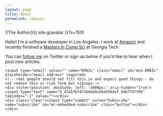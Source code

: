 ```yaml
---
layout: page
title: About
permalink: /about/
---
```


![The Author]({{ site.gravatar }}?s=150)

Hello! I'm a software developer in Los Angeles.
I work at [Amazon](https://www.amazon.com)
and recently finished a
[Masters in Comp Sci](http://www.omscs.gatech.edu/) at Georgia Tech.

You can [follow me](https://twitter.com/kevin_london) on Twitter or sign up
below if you'd like to hear when I post new articles.

<!-- Begin MailChimp Signup Form -->
<link href="//cdn-images.mailchimp.com/embedcode/slim-081711.css" rel="stylesheet" type="text/css">
<style type="text/css">
    #mc_embed_signup{background:#fff; clear:left; font:14px Helvetica,Arial,sans-serif; }
    /* Add your own MailChimp form style overrides in your site stylesheet or in this style block.
       We recommend moving this block and the preceding CSS link to the HEAD of your HTML file. */
</style>
<div id="mc_embed_signup">
<form action="//kevinlondon.us10.list-manage.com/subscribe/post?u=42a57bf47c6deb9cd4a5564af&amp;id=8db7747f05" method="post" id="mc-embedded-subscribe-form" name="mc-embedded-subscribe-form" class="validate" target="_blank" novalidate>
    <div id="mc_embed_signup_scroll">

    <input type="email" value="" name="EMAIL" class="email" id="mce-EMAIL" placeholder="email address" required>
    <!-- real people should not fill this in and expect good things - do not remove this or risk form bot signups-->
    <div style="position: absolute; left: -5000px;" aria-hidden="true"><input type="text" name="b_42a57bf47c6deb9cd4a5564af_8db7747f05" tabindex="-1" value=""></div>
    <div class="clear"><input type="submit" value="Subscribe" name="subscribe" id="mc-embedded-subscribe" class="button"></div>
    </div>
</form>
</div>

<!--End mc_embed_signup-->
